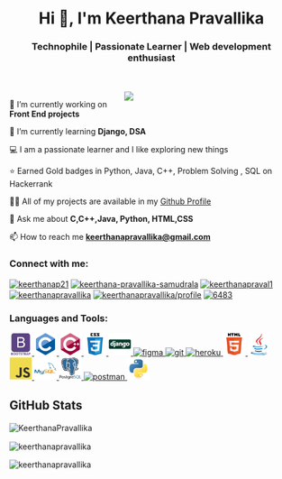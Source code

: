 <link rel="preconnect" href="https://fonts.gstatic.com">
<link href="https://fonts.googleapis.com/css2?family=Acme&family=Balsamiq+Sans&display=swap" rel="stylesheet">

<h1 align="center">Hi 👋, I'm Keerthana Pravallika</h1>
<h3 align="center">Technophile | Passionate Learner | Web development enthusiast</h3><br /><br />

<img align="right" src="https://image.freepik.com/free-vector/girl-writing-journal-diary_74855-7408.jpg" width="300" height="auto"/>

🔭 I’m currently working on **Front End projects**

🌱 I’m currently learning **Django, DSA**<br >

💻  I am a passionate learner and I like exploring new things<br >

⭐ Earned Gold badges in Python, Java, C++, Problem Solving , SQL on Hackerrank

👩‍💻 All of my projects are available in my [Github Profile](https://github.com/KeerthanaPravallika?tab=repositories)

💬 Ask me about **C,C++,Java, Python, HTML,CSS**

📫 How to reach me **keerthanapravallika@gmail.com**

<h3 align="left">Connect with me:</h3>
<p align="left">
<a href="https://twitter.com/keerthanap21" target="blank"><img align="center" src="https://raw.githubusercontent.com/rahuldkjain/github-profile-readme-generator/master/src/images/icons/Social/twitter.svg" alt="keerthanap21" height="30" width="40" /></a>
<a href="https://linkedin.com/in/keerthana-pravallika-samudrala" target="blank"><img align="center" src="https://raw.githubusercontent.com/rahuldkjain/github-profile-readme-generator/master/src/images/icons/Social/linked-in-alt.svg" alt="keerthana-pravallika-samudrala" height="30" width="40" /></a>
<a href="https://www.hackerrank.com/keerthanapraval1" target="blank"><img align="center" src="https://raw.githubusercontent.com/rahuldkjain/github-profile-readme-generator/master/src/images/icons/Social/hackerrank.svg" alt="keerthanapraval1" height="30" width="40" /></a>
<a href="https://www.leetcode.com/keerthanapravallika" target="blank"><img align="center" src="https://raw.githubusercontent.com/rahuldkjain/github-profile-readme-generator/master/src/images/icons/Social/leet-code.svg" alt="keerthanapravallika" height="30" width="40" /></a>
<a href="https://auth.geeksforgeeks.org/user/keerthanapravallika/profile" target="blank"><img align="center" src="https://raw.githubusercontent.com/rahuldkjain/github-profile-readme-generator/master/src/images/icons/Social/geeks-for-geeks.svg" alt="keerthanapravallika/profile" height="30" width="40" /></a>
<a href="https://discord.gg/Keerthana Pravallika#6483" target="blank"><img align="center" src="https://raw.githubusercontent.com/rahuldkjain/github-profile-readme-generator/master/src/images/icons/Social/discord.svg" alt="6483" height="30" width="40" /></a>
</p>

<h3 align="left">Languages and Tools:</h3>
<p align="left"> <a href="https://getbootstrap.com" target="_blank"> <img src="https://raw.githubusercontent.com/devicons/devicon/master/icons/bootstrap/bootstrap-plain-wordmark.svg" alt="bootstrap" width="40" height="40"/> </a> <a href="https://www.cprogramming.com/" target="_blank"> <img src="https://raw.githubusercontent.com/devicons/devicon/master/icons/c/c-original.svg" alt="c" width="40" height="40"/> </a> <a href="https://www.w3schools.com/cpp/" target="_blank"> <img src="https://raw.githubusercontent.com/devicons/devicon/master/icons/cplusplus/cplusplus-original.svg" alt="cplusplus" width="40" height="40"/> </a> <a href="https://www.w3schools.com/css/" target="_blank"> <img src="https://raw.githubusercontent.com/devicons/devicon/master/icons/css3/css3-original-wordmark.svg" alt="css3" width="40" height="40"/> </a> <a href="https://www.djangoproject.com/" target="_blank"> <img src="https://raw.githubusercontent.com/devicons/devicon/master/icons/django/django-original.svg" alt="django" width="40" height="40"/> </a> <a href="https://www.figma.com/" target="_blank"> <img src="https://www.vectorlogo.zone/logos/figma/figma-icon.svg" alt="figma" width="40" height="40"/> </a> <a href="https://git-scm.com/" target="_blank"> <img src="https://www.vectorlogo.zone/logos/git-scm/git-scm-icon.svg" alt="git" width="40" height="40"/> </a> <a href="https://heroku.com" target="_blank"> <img src="https://www.vectorlogo.zone/logos/heroku/heroku-icon.svg" alt="heroku" width="40" height="40"/> </a> <a href="https://www.w3.org/html/" target="_blank"> <img src="https://raw.githubusercontent.com/devicons/devicon/master/icons/html5/html5-original-wordmark.svg" alt="html5" width="40" height="40"/> </a> <a href="https://www.java.com" target="_blank"> <img src="https://raw.githubusercontent.com/devicons/devicon/master/icons/java/java-original.svg" alt="java" width="40" height="40"/> </a> <a href="https://developer.mozilla.org/en-US/docs/Web/JavaScript" target="_blank"> <img src="https://raw.githubusercontent.com/devicons/devicon/master/icons/javascript/javascript-original.svg" alt="javascript" width="40" height="40"/> </a> <a href="https://www.mysql.com/" target="_blank"> <img src="https://raw.githubusercontent.com/devicons/devicon/master/icons/mysql/mysql-original-wordmark.svg" alt="mysql" width="40" height="40"/> </a> <a href="https://www.postgresql.org" target="_blank"> <img src="https://raw.githubusercontent.com/devicons/devicon/master/icons/postgresql/postgresql-original-wordmark.svg" alt="postgresql" width="40" height="40"/> </a> <a href="https://postman.com" target="_blank"> <img src="https://www.vectorlogo.zone/logos/getpostman/getpostman-icon.svg" alt="postman" width="40" height="40"/> </a> <a href="https://www.python.org" target="_blank"> <img src="https://raw.githubusercontent.com/devicons/devicon/master/icons/python/python-original.svg" alt="python" width="40" height="40"/> </a> </p>

<h2 >GitHub Stats</h2>

<p align="center">
 <p><img align="center" src="https://github-readme-stats.vercel.app/api?username=KeerthanaPravallika&show_icons=true&locale=en" alt="KeerthanaPravallika" /></p>
 <p><img align="center" src="https://github-readme-streak-stats.herokuapp.com/?user=keerthanapravallika&" alt="keerthanapravallika" /></p>
</p>


<p><img align="center" src="https://github-readme-stats.vercel.app/api/top-langs?username=keerthanapravallika&show_icons=true&locale=en&layout=compact" alt="keerthanapravallika" /></p>






<!--
**KeerthanaPravallika/KeerthanaPravallika** is a ✨ _special_ ✨ repository because its `README.md` (this file) appears on your GitHub profile.

Here are some ideas to get you started:

- 🔭 I’m currently working on ...
- 🌱 I’m currently learning ...
- 👯 I’m looking to collaborate on ...
- 🤔 I’m looking for help with ...
- 💬 Ask me about ...
- 📫 How to reach me: ...
- 😄 Pronouns: ...
- ⚡ Fun fact: ...
-->
